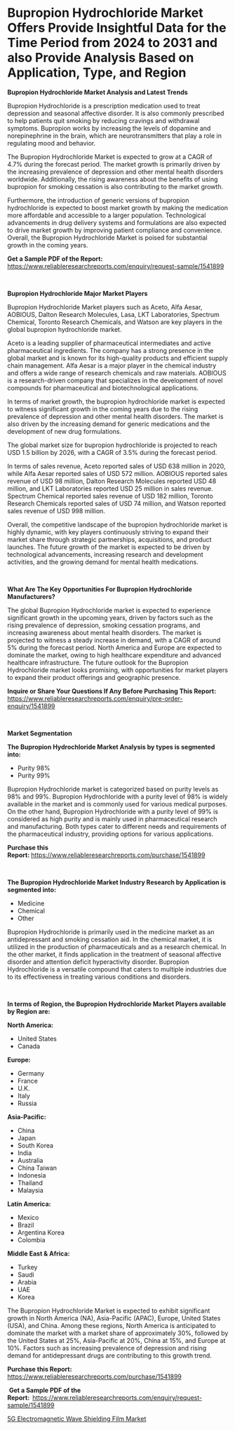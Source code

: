 <p><h1>Bupropion Hydrochloride Market Offers Provide Insightful Data for the Time Period from 2024 to 2031 and also Provide Analysis Based on Application, Type, and Region</h1></p><p><strong>Bupropion Hydrochloride Market Analysis and Latest Trends</strong></p>
<p><p>Bupropion Hydrochloride is a prescription medication used to treat depression and seasonal affective disorder. It is also commonly prescribed to help patients quit smoking by reducing cravings and withdrawal symptoms. Bupropion works by increasing the levels of dopamine and norepinephrine in the brain, which are neurotransmitters that play a role in regulating mood and behavior.</p><p>The Bupropion Hydrochloride Market is expected to grow at a CAGR of 4.7% during the forecast period. The market growth is primarily driven by the increasing prevalence of depression and other mental health disorders worldwide. Additionally, the rising awareness about the benefits of using bupropion for smoking cessation is also contributing to the market growth.</p><p>Furthermore, the introduction of generic versions of bupropion hydrochloride is expected to boost market growth by making the medication more affordable and accessible to a larger population. Technological advancements in drug delivery systems and formulations are also expected to drive market growth by improving patient compliance and convenience. Overall, the Bupropion Hydrochloride Market is poised for substantial growth in the coming years.</p></p>
<p><strong>Get a Sample PDF of the Report:&nbsp;</strong> <a href="https://www.reliableresearchreports.com/enquiry/request-sample/1541899">https://www.reliableresearchreports.com/enquiry/request-sample/1541899</a></p>
<p>&nbsp;</p>
<p><strong>Bupropion Hydrochloride Major Market Players</strong></p>
<p><p>Bupropion Hydrochloride Market players such as Aceto, Alfa Aesar, AOBIOUS, Dalton Research Molecules, Lasa, LKT Laboratories, Spectrum Chemical, Toronto Research Chemicals, and Watson are key players in the global bupropion hydrochloride market. </p><p>Aceto is a leading supplier of pharmaceutical intermediates and active pharmaceutical ingredients. The company has a strong presence in the global market and is known for its high-quality products and efficient supply chain management. Alfa Aesar is a major player in the chemical industry and offers a wide range of research chemicals and raw materials. AOBIOUS is a research-driven company that specializes in the development of novel compounds for pharmaceutical and biotechnological applications. </p><p>In terms of market growth, the bupropion hydrochloride market is expected to witness significant growth in the coming years due to the rising prevalence of depression and other mental health disorders. The market is also driven by the increasing demand for generic medications and the development of new drug formulations. </p><p>The global market size for bupropion hydrochloride is projected to reach USD 1.5 billion by 2026, with a CAGR of 3.5% during the forecast period. </p><p>In terms of sales revenue, Aceto reported sales of USD 638 million in 2020, while Alfa Aesar reported sales of USD 572 million. AOBIOUS reported sales revenue of USD 98 million, Dalton Research Molecules reported USD 48 million, and LKT Laboratories reported USD 25 million in sales revenue. Spectrum Chemical reported sales revenue of USD 182 million, Toronto Research Chemicals reported sales of USD 74 million, and Watson reported sales revenue of USD 998 million. </p><p>Overall, the competitive landscape of the bupropion hydrochloride market is highly dynamic, with key players continuously striving to expand their market share through strategic partnerships, acquisitions, and product launches. The future growth of the market is expected to be driven by technological advancements, increasing research and development activities, and the growing demand for mental health medications.</p></p>
<p>&nbsp;</p>
<p><strong>What Are The Key Opportunities For Bupropion Hydrochloride Manufacturers?</strong></p>
<p><p>The global Bupropion Hydrochloride market is expected to experience significant growth in the upcoming years, driven by factors such as the rising prevalence of depression, smoking cessation programs, and increasing awareness about mental health disorders. The market is projected to witness a steady increase in demand, with a CAGR of around 5% during the forecast period. North America and Europe are expected to dominate the market, owing to high healthcare expenditure and advanced healthcare infrastructure. The future outlook for the Bupropion Hydrochloride market looks promising, with opportunities for market players to expand their product offerings and geographic presence.</p></p>
<p><strong>Inquire or Share Your Questions If Any Before Purchasing This Report:</strong> <a href="https://www.reliableresearchreports.com/enquiry/pre-order-enquiry/1541899">https://www.reliableresearchreports.com/enquiry/pre-order-enquiry/1541899</a></p>
<p>&nbsp;</p>
<p><strong>Market Segmentation</strong></p>
<p><strong>The Bupropion Hydrochloride Market Analysis by types is segmented into:</strong></p>
<p><ul><li>Purity 98%</li><li>Purity 99%</li></ul></p>
<p><p>Bupropion Hydrochloride market is categorized based on purity levels as 98% and 99%. Bupropion Hydrochloride with a purity level of 98% is widely available in the market and is commonly used for various medical purposes. On the other hand, Bupropion Hydrochloride with a purity level of 99% is considered as high purity and is mainly used in pharmaceutical research and manufacturing. Both types cater to different needs and requirements of the pharmaceutical industry, providing options for various applications.</p></p>
<p><strong>Purchase this Report:&nbsp;</strong><a href="https://www.reliableresearchreports.com/purchase/1541899">https://www.reliableresearchreports.com/purchase/1541899</a></p>
<p>&nbsp;</p>
<p><strong>The Bupropion Hydrochloride Market Industry Research by Application is segmented into:</strong></p>
<p><ul><li>Medicine</li><li>Chemical</li><li>Other</li></ul></p>
<p><p>Bupropion Hydrochloride is primarily used in the medicine market as an antidepressant and smoking cessation aid. In the chemical market, it is utilized in the production of pharmaceuticals and as a research chemical. In the other market, it finds application in the treatment of seasonal affective disorder and attention deficit hyperactivity disorder. Bupropion Hydrochloride is a versatile compound that caters to multiple industries due to its effectiveness in treating various conditions and disorders.</p></p>
<p>&nbsp;</p>
<p><strong>In terms of Region, the Bupropion Hydrochloride Market Players available by Region are:</strong></p>
<p>
    <p> <strong> North America: </strong>
        <ul>
            <li>United States</li>
            <li>Canada</li>
        </ul>
        </p> 
    <p> <strong> Europe: </strong>
        <ul>
            <li>Germany</li>
            <li>France</li>
            <li>U.K.</li>
            <li>Italy</li>
            <li>Russia</li>
        </ul>
        </p> 
    <p> <strong> Asia-Pacific: </strong>
        <ul>
            <li>China</li>
            <li>Japan</li>
            <li>South Korea</li>
            <li>India</li>
            <li>Australia</li>
            <li>China Taiwan</li>
            <li>Indonesia</li>
            <li>Thailand</li>
            <li>Malaysia</li>
        </ul>
        </p> 
    <p> <strong> Latin America: </strong>
        <ul>
            <li>Mexico</li>
            <li>Brazil</li>
            <li>Argentina Korea</li>
            <li>Colombia</li>
        </ul>
        </p> 
    <p> <strong> Middle East & Africa: </strong>
        <ul>
            <li>Turkey</li>
            <li>Saudi</li>
            <li>Arabia</li>
            <li>UAE</li>
            <li>Korea</li>
        </ul>
    </p>
    </p>
<p><p>The Bupropion Hydrochloride Market is expected to exhibit significant growth in North America (NA), Asia-Pacific (APAC), Europe, United States (USA), and China. Among these regions, North America is anticipated to dominate the market with a market share of approximately 30%, followed by the United States at 25%, Asia-Pacific at 20%, China at 15%, and Europe at 10%. Factors such as increasing prevalence of depression and rising demand for antidepressant drugs are contributing to this growth trend.</p></p>
<p><strong>Purchase this Report: </strong><a href="https://www.reliableresearchreports.com/purchase/1541899">https://www.reliableresearchreports.com/purchase/1541899</a></p>
<p>&nbsp;<strong>Get a Sample PDF of the Report:&nbsp;&nbsp;</strong><a href="https://www.reliableresearchreports.com/enquiry/request-sample/1541899">https://www.reliableresearchreports.com/enquiry/request-sample/1541899</a></p>
<p><strong></strong></p>
<p><p><a href="https://noble-drawer-34c.notion.site/Insights-into-5G-Electromagnetic-Wave-Shielding-Film-Market-Size-Analysing-Market-Share-Trends-an-5d80d43d097c4c32bd3e25e78d6cbbb0">5G Electromagnetic Wave Shielding Film Market</a></p></p>